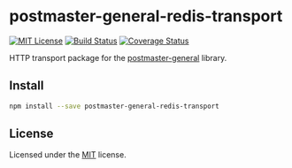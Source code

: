 # postmaster-general-redis-transport

[![MIT License](https://img.shields.io/badge/license-MIT-blue.svg?style=flat-square)](https://github.com/darklordzw/postmaster-general-redis-transport/blob/master/LICENSE.md) [![Build Status](https://travis-ci.org/darklordzw/postmaster-general-redis-transport.svg?branch=master)](https://travis-ci.org/darklordzw/postmaster-general-redis-transport) [![Coverage Status](https://coveralls.io/repos/github/darklordzw/postmaster-general-redis-transport/badge.svg?branch=master)](https://coveralls.io/github/darklordzw/postmaster-general-redis-transport?branch=master)

HTTP transport package for the [postmaster-general][1] library.

## Install

```sh
npm install --save postmaster-general-redis-transport
```

## License

Licensed under the [MIT][2] license.

[1]: https://github.com/darklordzw/postmaster-general
[2]: ./LICENSE.md
